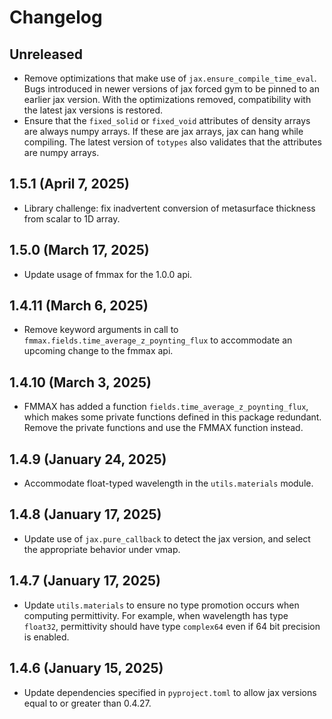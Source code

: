 # Changelog

## Unreleased
- Remove optimizations that make use of `jax.ensure_compile_time_eval`. Bugs introduced in newer versions of jax forced gym to be pinned to an earlier jax version. With the optimizations removed, compatibility with the latest jax versions is restored.
- Ensure that the `fixed_solid` or `fixed_void` attributes of density arrays are always numpy arrays. If these are jax arrays, jax can hang while compiling. The latest version of `totypes` also validates that the attributes are numpy arrays.

## 1.5.1 (April 7, 2025)
- Library challenge: fix inadvertent conversion of metasurface thickness from scalar to 1D array.

## 1.5.0 (March 17, 2025)
- Update usage of fmmax for the 1.0.0 api.

## 1.4.11 (March 6, 2025)
- Remove keyword arguments in call to `fmmax.fields.time_average_z_poynting_flux` to accommodate an upcoming change to the fmmax api.

## 1.4.10 (March 3, 2025)
- FMMAX has added a function `fields.time_average_z_poynting_flux`, which makes some private functions defined in this package redundant. Remove the private functions and use the FMMAX function instead.

## 1.4.9 (January 24, 2025)
- Accommodate float-typed wavelength in the `utils.materials` module.

## 1.4.8 (January 17, 2025)
- Update use of `jax.pure_callback` to detect the jax version, and select the appropriate behavior under vmap.

## 1.4.7 (January 17, 2025)
- Update `utils.materials` to ensure no type promotion occurs when computing permittivity. For example, when wavelength has type `float32`, permittivity should have type `complex64` even if 64 bit precision is enabled.

## 1.4.6 (January 15, 2025)
- Update dependencies specified in `pyproject.toml` to allow jax versions equal to or greater than 0.4.27.
